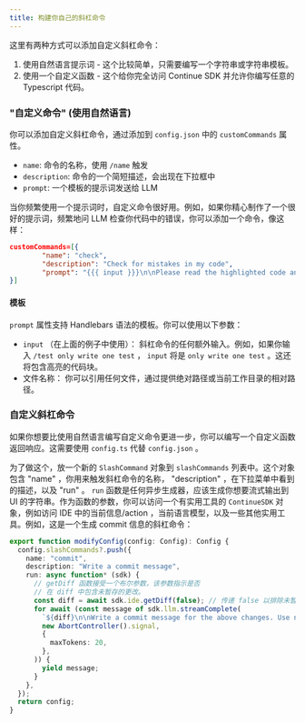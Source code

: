 ```yaml
---
title: 构建你自己的斜杠命令
---
```


这里有两种方式可以添加自定义斜杠命令：

1. 使用自然语言提示词 - 这个比较简单，只需要编写一个字符串或字符串模板。
2. 使用一个自定义函数 - 这个给你完全访问 Continue SDK 并允许你编写任意的 Typescript 代码。

### "自定义命令" (使用自然语言)

你可以添加自定义斜杠命令，通过添加到 `config.json` 中的 `customCommands` 属性。

- `name`: 命令的名称，使用 `/name` 触发
- `description`: 命令的一个简短描述，会出现在下拉框中
- `prompt`: 一个模板的提示词发送给 LLM

当你频繁使用一个提示词时，自定义命令很好用。例如，如果你精心制作了一个很好的提示词，频繁地问 LLM 检查你代码中的错误，你可以添加一个命令，像这样：

```json title="config.json"
customCommands=[{
        "name": "check",
        "description": "Check for mistakes in my code",
        "prompt": "{{{ input }}}\n\nPlease read the highlighted code and check for any mistakes. You should look for the following, and be extremely vigilant:\n- Syntax errors\n- Logic errors\n- Security vulnerabilities\n- Performance issues\n- Anything else that looks wrong\n\nOnce you find an error, please explain it as clearly as possible, but without using extra words. For example, instead of saying 'I think there is a syntax error on line 5', you should say 'Syntax error on line 5'. Give your answer as one bullet point per mistake found."
}]
```

#### 模板

`prompt` 属性支持 Handlebars 语法的模板。你可以使用以下参数：

- `input` （在上面的例子中使用）： 斜杠命令的任何额外输入。例如，如果你输入 `/test only write one test` ， `input` 将是 `only write one test` 。这还将包含高亮的代码块。
- 文件名称： 你可以引用任何文件，通过提供绝对路径或当前工作目录的相对路径。

### 自定义斜杠命令

如果你想要比使用自然语言编写自定义命令更进一步，你可以编写一个自定义函数返回响应。这需要使用 `config.ts` 代替 `config.json` 。

为了做这个，放一个新的 `SlashCommand` 对象到 `slashCommands` 列表中。这个对象包含 "name" ，你用来触发斜杠命令的名称， "description" ，在下拉菜单中看到的描述，以及 "run" 。 `run` 函数是任何异步生成器，应该生成你想要流式输出到 UI 的字符串。作为函数的参数，你可以访问一个有实用工具的 `ContinueSDK` 对象，例如访问 IDE 中的当前信息/action ，当前语言模型，以及一些其他实用工具。例如，这是一个生成 commit 信息的斜杠命令：

```typescript title="~/.noiragent/config.ts"
export function modifyConfig(config: Config): Config {
  config.slashCommands?.push({
    name: "commit",
    description: "Write a commit message",
    run: async function* (sdk) {
      // getDiff 函数接受一个布尔参数，该参数指示是否
      // 在 diff 中包含未暂存的更改。
      const diff = await sdk.ide.getDiff(false); // 传递 false 以排除未暂存的更改
      for await (const message of sdk.llm.streamComplete(
        `${diff}\n\nWrite a commit message for the above changes. Use no more than 20 tokens to give a brief description in the imperative mood (e.g. 'Add feature' not 'Added feature'):`,
        new AbortController().signal,
        {
          maxTokens: 20,
        },
      )) {
        yield message;
      }
    },
  });
  return config;
}
```
